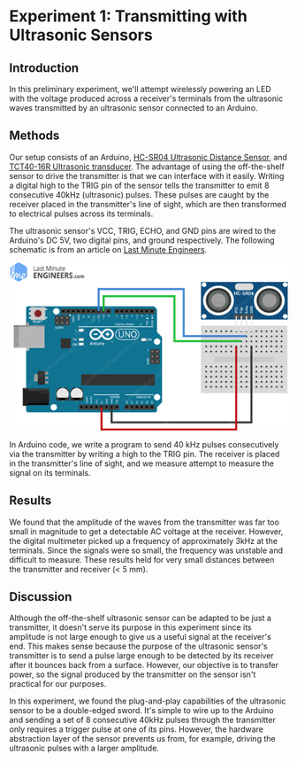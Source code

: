 # Experiment 1: Transmitting with Ultrasonic Sensors

## Introduction

In this preliminary experiment, we'll attempt wirelessly powering an LED with the voltage produced across a receiver's terminals from the ultrasonic waves
transmitted by an ultrasonic sensor connected to an Arduino.

## Methods

Our setup consists of an Arduino, [HC-SR04 Ultrasonic Distance Sensor](https://www.sparkfun.com/products/15569), 
and [TCT40-16R Ultrasonic transducer](https://www.lxxtech.com/tct40-16rt-rt-split-ultrasound-ultrasonic-sensor-ultrasonic-probe-center-frequency-40khz-dia-p433.html).
The advantage of using the off-the-shelf sensor to drive the transmitter is that we can interface with it easily. Writing a digital high to the TRIG pin of 
the sensor tells the transmitter to emit 8 consecutive 40kHz (ultrasonic) pulses. These pulses are caught by the receiver placed in the transmitter's line of sight, 
which are then transformed to electrical pulses across its terminals.

The ultrasonic sensor's VCC, TRIG, ECHO, and GND pins are wired to the Arduino's DC 5V, two digital pins, and ground respectively. The following schematic is from an article on [Last Minute Engineers](https://lastminuteengineers.com/arduino-sr04-ultrasonic-sensor-tutorial/).

![HCSR04 Wiring](docs/Arduino-Wiring-Fritzing-Normal-Mode-Connections-with-HC-SR04-Ultrasonic-Sensor.png)

In Arduino code, we write a program to send 40 kHz pulses consecutively via the transmitter by writing a high to the TRIG pin. The receiver is placed in the transmitter's line of sight, and we measure attempt to measure the signal on its terminals.

## Results

We found that the amplitude of the waves from the transmitter was far too small in magnitude to get a detectable AC voltage at the receiver. However, the digital multimeter picked up a frequency of approximately 3kHz at the terminals. Since the signals were so small, the frequency was unstable and difficult to measure. These results held for very small distances between the transmitter and receiver (< 5 mm).

## Discussion

Although the off-the-shelf ultrasonic sensor can be adapted to be just a transmitter, it doesn't serve its purpose in this experiment since its amplitude is not large enough to give us a useful signal at the receiver's end. This makes sense because the purpose of the ultrasonic sensor's transmitter is to send a pulse large enough to be detected by its receiver after it bounces back from a surface. However, our objective is to transfer power, so the signal produced by the transmitter on the sensor isn't practical for our purposes.

In this experiment, we found the plug-and-play capabilities of the ultrasonic sensor to be a double-edged sword. It's simple to wire up to the Arduino and sending a set of 8 consecutive 40kHz pulses through the transmitter only requires a trigger pulse at one of its pins. However, the hardware abstraction layer of the sensor prevents us from, for example, driving the ultrasonic pulses with a larger amplitude.
